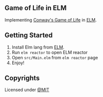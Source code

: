 ## Game of Life in ELM
Implementing [Conway's Game of Life](https://youtu.be/R9Plq-D1gEk) in [ELM](https://elm-lang.org/).

## Getting Started
1. Install Elm lang from [ELM](https://elm-lang.org/).
2. Run `elm reactor` to open ELM reactor
3. Open `src/Main.elm` from `elm reactor` page
4. Enjoy!

## Copyrights
Licensed under [@MIT](./LICENSE)
